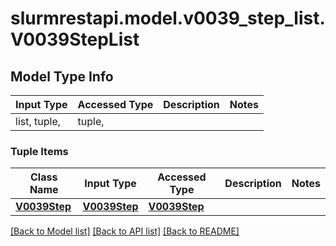 # slurmrestapi.model.v0039_step_list.V0039StepList

## Model Type Info
Input Type | Accessed Type | Description | Notes
------------ | ------------- | ------------- | -------------
list, tuple,  | tuple,  |  | 

### Tuple Items
Class Name | Input Type | Accessed Type | Description | Notes
------------- | ------------- | ------------- | ------------- | -------------
[**V0039Step**](V0039Step.md) | [**V0039Step**](V0039Step.md) | [**V0039Step**](V0039Step.md) |  | 

[[Back to Model list]](../../README.md#documentation-for-models) [[Back to API list]](../../README.md#documentation-for-api-endpoints) [[Back to README]](../../README.md)

